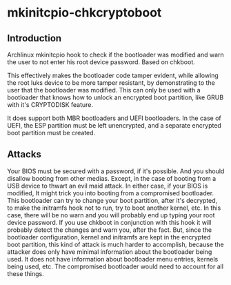 # mkinitcpio-chkcryptoboot

## Introduction
Archlinux mkinitcpio hook to check if the bootloader was modified and warn the user to not enter his root device password. Based on chkboot.

This effectively makes the bootloader code tamper evident, while allowing the root luks device to be more tamper resistant, by demonstrating to the user that the bootloader was modified. This can only be used with a bootloader that knows how to unlock an encrypted boot partition, like GRUB with it's CRYPTODISK feature.

It does support both MBR bootloaders and UEFI bootloaders. In the case of UEFI, the ESP partition must be left unencrypted, and a separate encrypted boot partition must be created.

## Attacks
Your BIOS must be secured with a password, if it's possible. And you should disallow booting from other medias. Except, in the case of booting from a USB device to thwart an evil maid attack. In either case, if your BIOS is modified, It might trick you into booting from a compromised bootloader. This bootloader can try to change your boot partition, after it's decrypted, to make the initramfs hook not to run, try to boot another kernel, etc. In this case, there will be no warn and you will probably end up typing your root device password. If you use chkboot in conjunction with this hook it will probably detect the changes and warn you, after the fact. But, since the bootloader configuration, kernel and initramfs are kept in the encrypted boot partition, this kind of attack is much harder to accomplish, because the attacker does only have minimal information about the bootloader being used. It does not have information about bootloader menu entries, kernels being used, etc. The compromised bootloader would need to account for all these things.
